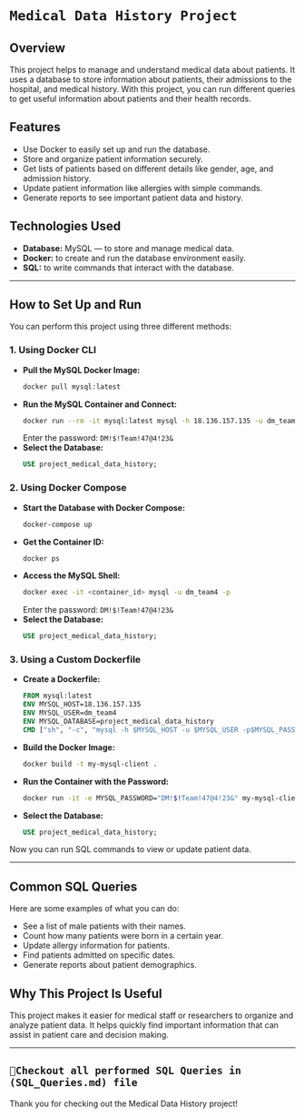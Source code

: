 # `Medical Data History Project`

## Overview
This project helps to manage and understand medical data about patients. It uses a database to store information about patients, their admissions to the hospital, and medical history. With this project, you can run different queries to get useful information about patients and their health records.

## Features
- Use Docker to easily set up and run the database.
- Store and organize patient information securely.
- Get lists of patients based on different details like gender, age, and admission history.
- Update patient information like allergies with simple commands.
- Generate reports to see important patient data and history.

## Technologies Used
- **Database:** MySQL — to store and manage medical data.
- **Docker:** to create and run the database environment easily.
- **SQL:** to write commands that interact with the database.

---

## How to Set Up and Run
You can perform this project using three different methods:

### 1. Using Docker CLI
- **Pull the MySQL Docker Image:**
  ```bash
  docker pull mysql:latest
  ```
- **Run the MySQL Container and Connect:**
  ```bash
  docker run --rm -it mysql:latest mysql -h 18.136.157.135 -u dm_team4 -p
  ```
  Enter the password: `DM!$!Team!47@4!23&`
- **Select the Database:**
  ```sql
  USE project_medical_data_history;
  ```

### 2. Using Docker Compose
- **Start the Database with Docker Compose:**
  ```bash
  docker-compose up
  ```
- **Get the Container ID:**
  ```bash
  docker ps
  ```
- **Access the MySQL Shell:**
  ```bash
  docker exec -it <container_id> mysql -u dm_team4 -p
  ```
  Enter the password: `DM!$!Team!47@4!23&`
- **Select the Database:**
  ```sql
  USE project_medical_data_history;
  ```

### 3. Using a Custom Dockerfile
- **Create a Dockerfile:**
  ```dockerfile
  FROM mysql:latest
  ENV MYSQL_HOST=18.136.157.135
  ENV MYSQL_USER=dm_team4
  ENV MYSQL_DATABASE=project_medical_data_history
  CMD ["sh", "-c", "mysql -h $MYSQL_HOST -u $MYSQL_USER -p$MYSQL_PASSWORD"]
  ```
- **Build the Docker Image:**
  ```bash
  docker build -t my-mysql-client .
  ```
- **Run the Container with the Password:**
  ```bash
  docker run -it -e MYSQL_PASSWORD="DM!$!Team!47@4!23&" my-mysql-client
  ```
- **Select the Database:**
  ```sql
  USE project_medical_data_history;
  ```
Now you can run SQL commands to view or update patient data.

---

## Common SQL Queries
Here are some examples of what you can do:
- See a list of male patients with their names.
- Count how many patients were born in a certain year.
- Update allergy information for patients.
- Find patients admitted on specific dates.
- Generate reports about patient demographics.

## Why This Project Is Useful
This project makes it easier for medical staff or researchers to organize and analyze patient data. It helps quickly find important information that can assist in patient care and decision making.

---

## `📌Checkout all performed SQL Queries in (SQL_Queries.md) file`

Thank you for checking out the Medical Data History project!
